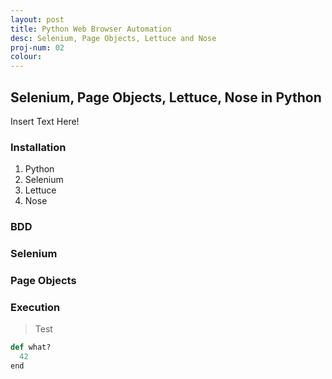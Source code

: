 ```yaml
---
layout: post
title: Python Web Browser Automation
desc: Selenium, Page Objects, Lettuce and Nose
proj-num: 02
colour: 
---
```




## Selenium, Page Objects, Lettuce, Nose in Python

Insert Text Here!

### Installation

1. Python
2. Selenium
3. Lettuce
4. Nose

### BDD

### Selenium

### Page Objects

### Execution
> Test
>
~~~ python
def what?
  42
end
~~~

